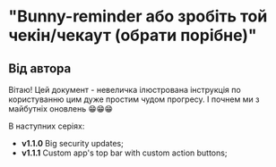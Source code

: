 # "Bunny-reminder або зробіть той чекін/чекаут (обрати порібне)"
## Від автора
Вітаю! 
Цей документ - невеличка ілюстрована інструкція по користуванню цим дуже простим чудом прогресу.
І почнем ми з майбутніх оновлень 😁😁😁

В наступних серіях: 
 - **v1.1.0** Big security updates;
 - **v1.1.1** Custom app's top bar with custom action buttons;
